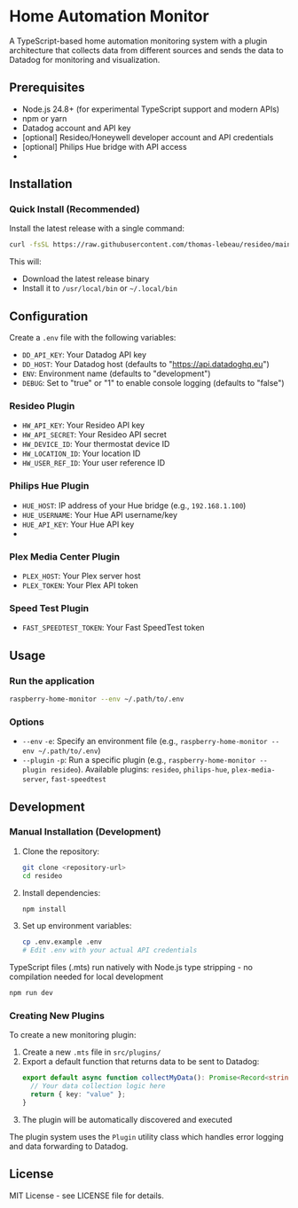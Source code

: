 # Home Automation Monitor

A TypeScript-based home automation monitoring system with a plugin architecture that collects data from different sources and sends the data to Datadog for monitoring and visualization.

## Prerequisites

- Node.js 24.8+ (for experimental TypeScript support and modern APIs)
- npm or yarn
- Datadog account and API key
- [optional] Resideo/Honeywell developer account and API credentials
- [optional] Philips Hue bridge with API access
- 

## Installation

### Quick Install (Recommended)

Install the latest release with a single command:

```bash
curl -fsSL https://raw.githubusercontent.com/thomas-lebeau/resideo/main/scripts/install.sh | bash
```

This will:
- Download the latest release binary
- Install it to `/usr/local/bin` or `~/.local/bin`

## Configuration

Create a `.env` file with the following variables:

- `DD_API_KEY`: Your Datadog API key
- `DD_HOST`: Your Datadog host (defaults to "https://api.datadoghq.eu")
- `ENV`: Environment name (defaults to "development")
- `DEBUG`: Set to "true" or "1" to enable console logging (defaults to "false")

### Resideo Plugin
- `HW_API_KEY`: Your Resideo API key
- `HW_API_SECRET`: Your Resideo API secret
- `HW_DEVICE_ID`: Your thermostat device ID
- `HW_LOCATION_ID`: Your location ID
- `HW_USER_REF_ID`: Your user reference ID

### Philips Hue Plugin
- `HUE_HOST`: IP address of your Hue bridge (e.g., `192.168.1.100`)
- `HUE_USERNAME`: Your Hue API username/key
- `HUE_API_KEY`: Your Hue API key
- 
### Plex Media Center Plugin
- `PLEX_HOST`: Your Plex server host
- `PLEX_TOKEN`: Your Plex API token

### Speed Test Plugin
- `FAST_SPEEDTEST_TOKEN`: Your Fast SpeedTest token

## Usage

### Run the application
```bash
raspberry-home-monitor --env ~/.path/to/.env
```

### Options

- `--env` `-e`: Specify an environment file (e.g., `raspberry-home-monitor --env ~/.path/to/.env`)
- `--plugin` `-p`: Run a specific plugin (e.g., `raspberry-home-monitor --plugin resideo`). Available plugins: `resideo`, `philips-hue`, `plex-media-server`, `fast-speedtest`


## Development

### Manual Installation (Development)

1. Clone the repository:
   ```bash
   git clone <repository-url>
   cd resideo
   ```

2. Install dependencies:
   ```bash
   npm install
   ```

3. Set up environment variables:
   ```bash
   cp .env.example .env
   # Edit .env with your actual API credentials
   ```

TypeScript files (.mts) run natively with Node.js type stripping - no compilation needed for local development
```bash
npm run dev
```

### Creating New Plugins

To create a new monitoring plugin:

1. Create a new `.mts` file in `src/plugins/`
2. Export a default function that returns data to be sent to Datadog:
   ```typescript
   export default async function collectMyData(): Promise<Record<string, any> | void> {
     // Your data collection logic here
     return { key: "value" };
   }
   ```
3. The plugin will be automatically discovered and executed

The plugin system uses the `Plugin` utility class which handles error logging and data forwarding to Datadog.

## License

MIT License - see LICENSE file for details.
